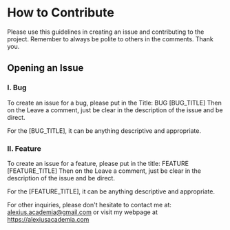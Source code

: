 # How to Contribute
Please use this guidelines in creating an issue and contributing to the project. Remember to always be polite to others in the comments. Thank you.

## Opening an Issue

### I. Bug
To create an issue for a bug, please put in the Title:
BUG [BUG_TITLE]
Then on the Leave a comment, just be clear in the description of the issue and be direct.

For the [BUG_TITLE], it can be anything descriptive and appropriate.

### II. Feature
To create an issue for a feature, please put in the title:
FEATURE [FEATURE_TITLE]
Then on the Leave a comment, just be clear in the description of the issue and be direct.

For the [FEATURE_TITLE], it can be anything descriptive and appropriate.

For other inquiries, please don't hesitate to contact me at: alexius.academia@gmail.com or visit my webpage at https://alexiusacademia.com